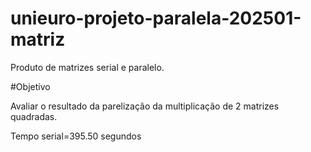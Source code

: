 # unieuro-projeto-paralela-202501-matriz
Produto de matrizes serial e paralelo.

#Objetivo

Avaliar o resultado da parelização da multiplicação de 2 matrizes quadradas.

Tempo serial=395.50 segundos